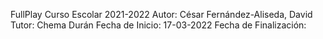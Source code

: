FullPlay
Curso Escolar 2021-2022
Autor: César Fernández-Aliseda, David
Tutor: Chema Durán
Fecha de Inicio: 17-03-2022
Fecha de Finalización: 
